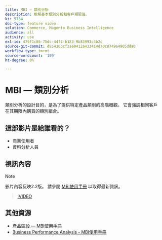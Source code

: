 ```yaml
---
title: MBI — 類別分析
description: 瞭解基本類別分析和客戶期限值。
kt: 5734
doc-type: feature video
solution: Commerce, Magento Business Intelligence
audience: all
activity: use
exl-id: 479f1c86-75dc-44f3-b183-9b83993c4b2c
source-git-commit: d85426bcf3ae0412a433414d70c874964905dda0
workflow-type: tm+mt
source-wordcount: '109'
ht-degree: 0%

---
```


# MBI — 類別分析

類別分析的設計目的，是為了提供特定產品類別的高階概觀。 它會強調相同客戶在其期限內購買的類別組合。

## 這部影片是給誰看的？

- 商業使用者
- 資料分析人員

## 視訊內容

>[!NOTE]
>
>影片內容反映2.2版。 請參閱 [MBI使用手冊](https://experienceleague.adobe.com/docs/commerce-business-intelligence/mbi/guide-overview.html) 以取得最新資訊。

>[!VIDEO](https://video.tv.adobe.com/v/37904?quality=12&learn=on)

## 其他資源

- [產品區段 — MBI使用手冊](https://experienceleague.adobe.com/docs/commerce-business-intelligence/mbi/best-practices/data/segment-filter.html#product-segments)
- [Business Performance Analysis - MBI使用手冊](https://experienceleague.adobe.com/docs/commerce-business-intelligence/mbi/analyze/customers/rfm-analysis.html)

